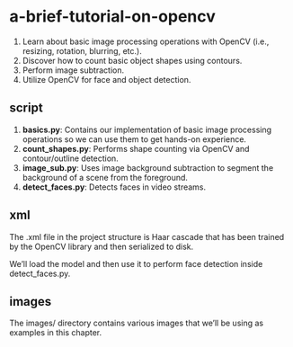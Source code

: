 # a-brief-tutorial-on-opencv

1. Learn about basic image processing operations with OpenCV (i.e., resizing, 
rotation, blurring, etc.).
2. Discover how to count basic object shapes using contours.
3. Perform image subtraction.
4. Utilize OpenCV for face and object detection.

## script
1. **basics.py**: Contains our implementation of basic image processing 
operations so we can use them to get hands-on experience.
2. **count_shapes.py**: Performs shape counting via OpenCV and contour/outline 
detection.
3. **image_sub.py**: Uses image background subtraction to segment the background 
of a scene from the foreground.
4. **detect_faces.py**: Detects faces in video streams.

## xml
The .xml file in the project structure is Haar cascade that has been trained by 
the OpenCV library and then serialized to disk.

We’ll load the model and then use it to perform face detection inside 
detect_faces.py.

## images
The images/ directory contains various images that we’ll be using as examples in 
this chapter.
